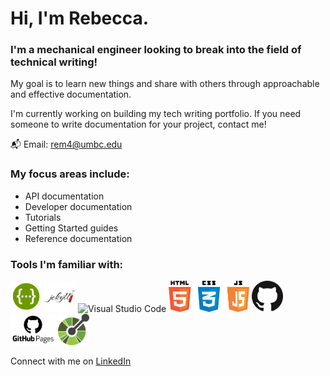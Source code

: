 # Hi, I'm Rebecca.  

### I'm a mechanical engineer looking to break into the field of technical writing!

My goal is to learn new things and share with others through approachable and effective documentation.

I'm currently working on building my tech writing portfolio. If you need someone to write documentation for your project, contact me!

:mailbox_with_mail: Email: rem4@umbc.edu

### My focus areas include:

- API documentation
- Developer documentation
- Tutorials
- Getting Started guides
- Reference documentation

### Tools I'm familiar with:

<p align="left">
    <img alt="Swagger" src="images/swagger_logo.png" height="50">
    <img alt="Jekyll" src="images/jekyll_logo.png" height="50">
    <img alt="Visual Studio Code" src="images/visual_studio_code_icon.png" height="50">
    <img alt="HTML, CSS, and JS" src="images/html_css_js_logo.png" height="50">
    <img alt="GitHub" src="images/github_logo.png" height="50">
    <img alt="GitHub Pages" src="images/github_pages_logo.png" height="50">
    <img alt="Open API Spec" src="images/open_api_logo.png" height="50">
</p>

Connect with me on [LinkedIn](www.linkedin.com/in/rebecca-mcclelland-598b36111)

